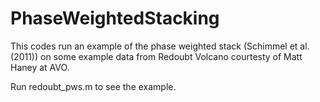 # PhaseWeightedStacking

This codes run an example of the phase weighted stack (Schimmel et al. (2011)) on some example data from Redoubt Volcano courtesty of Matt Haney at AVO.

Run redoubt_pws.m to see the example.
